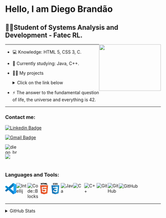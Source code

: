 # Hello, I am Diego Brandão



## 👨‍🎓Student of Systems Analysis and Development - Fatec RL.

<img align="right" src="https://media.giphy.com/media/voKRB2g96S8q4/giphy.gif?cid=790b761100038ed0a39ae57821b93ee42f62a832fb4de075&rid=giphy.gif&ct=g" width="200" height="150" />



------
- 💻 Knowledge: HTML 5, CSS 3, C.

- 🌱 Currently studying: Java, C++.  

- 👨‍💻 My projects <details> <summary> Click on the link below </summary> 🛠<a href="https://github.com/DSB88?tab=repositories">  <B> Link </B> </a> </details>

- ⚡ The answer to the fundamental question of life, the universe and everything is 42.
------



### Contact me:

  [![Linkedin Badge](https://img.shields.io/badge/-Diego-blue?style=flat-square&logo=Linkedin&logoColor=white&link=https://www.linkedin.com/in/diego-brandão-7b72b5202/)](https://www.linkedin.com/in/diego-brandão-7b72b5202/)   <br />
    
  [![Gmail Badge](https://img.shields.io/badge/-diego.sousa.brandao@gmail.com-c14438?style=flat-square&logo=Gmail&logoColor=white&link=mailto:diego.sousa.brandao@gmail.com)](mailto:diego.sousa.brandao@gmail.com)
 
 <a href="https://www.hackerrank.com/diego_brandao" target="_blank"> <img align="left" src="https://raw.githubusercontent.com/rahuldkjain/github-profile-readme-generator/master/src/images/icons/Social/hackerrank.svg" alt="diego_brandao" height="30" width="40" /></a> 
 <br/>
 
[<img align="left" src="https://img.icons8.com/fluency/48/000000/love-circled.png"/>](https://biblia.com/bible/esv/john/3/16)

<br />
<br />


### Languages and Tools:

<img align="left" alt="Visual Studio Code" width="36px" src="https://raw.githubusercontent.com/github/explore/80688e429a7d4ef2fca1e82350fe8e3517d3494d/topics/visual-studio-code/visual-studio-code.png" />
<img align="left" alt="Intellij" width="36px" src="https://cdn.icon-icons.com/icons2/3053/PNG/512/intellij_macos_bigsur_icon_190061.png" />
<img align="left" alt="Code::Blocks" width="36px" src="https://cdn.icon-icons.com/icons2/1508/PNG/512/codeblocks_104542.png" />


<img align="left" alt="HTML5" width="36px" src="https://raw.githubusercontent.com/github/explore/80688e429a7d4ef2fca1e82350fe8e3517d3494d/topics/html/html.png" />
<img align="left" alt="CSS3" width="36px" src="https://raw.githubusercontent.com/github/explore/80688e429a7d4ef2fca1e82350fe8e3517d3494d/topics/css/css.png" />
<img align="left" alt="Java" width="40px" src="https://cdn.icon-icons.com/icons2/2415/PNG/512/java_original_wordmark_logo_icon_146459.png" />
<img align="left" alt="C" width="36px" src="https://cdn.icon-icons.com/icons2/2415/PNG/512/c_original_logo_icon_146611.png"/>
<img align="left" alt="C++" width="40px" src="https://img.icons8.com/color/2x/c-plus-plus-logo.png"/>
<img align="left" alt="Git" width="36px" src="https://cdn.icon-icons.com/icons2/2415/PNG/512/git_plain_wordmark_logo_icon_146508.png" />
<img align="left" alt="GitHub" width="36px" src="https://cdn.icon-icons.com/icons2/1181/PNG/512/1490128251-epic-social-media-online-web-internet-github_82122.png" />
<img src="https://img.shields.io/github/followers/dsb88?color=black&label=Follow&logoColor=blue&style=social" height="22" title="Follow me" align="center" alt="GitHub">



<br />
<br />
<br />


------
<details>
  <summary>GitHub Stats</summary>

![Diego Brandão github stats](https://github-readme-stats.vercel.app/api?username=dsb88&show_icons=true&theme=midnight-purple)
<br />
<br />
[![Top Langs](https://github-readme-stats.vercel.app/api/top-langs/?username=dsb88)](https://github.com/dsb88/github-readme-stats)

 


</details>





[linkedin]: https://linkedin.com/in/diego-brandão-7b72b5202/

